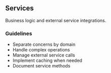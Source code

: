 ## Services

Business logic and external service integrations.

### Guidelines
- Separate concerns by domain
- Handle complex operations
- Manage external service calls
- Implement caching when needed
- Document service methods